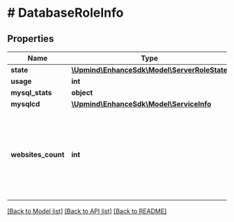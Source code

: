 # # DatabaseRoleInfo

## Properties

Name | Type | Description | Notes
------------ | ------------- | ------------- | -------------
**state** | [**\Upmind\EnhanceSdk\Model\ServerRoleState**](ServerRoleState.md) |  |
**usage** | **int** |  |
**mysql_stats** | **object** |  |
**mysqlcd** | [**\Upmind\EnhanceSdk\Model\ServiceInfo**](ServiceInfo.md) |  |
**websites_count** | **int** | The number of websites whose databases are assigned to be on this database role. |

[[Back to Model list]](../../README.md#models) [[Back to API list]](../../README.md#endpoints) [[Back to README]](../../README.md)
